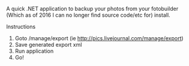 A quick .NET application to backup your photos from your fotobuilder (Which as of 2016 I can no longer find source code/etc for) install.

Instructions
1) Goto /manage/export (ie http://pics.livejournal.com/manage/export)
2) Save generated export xml
3) Run application
4) Go!
